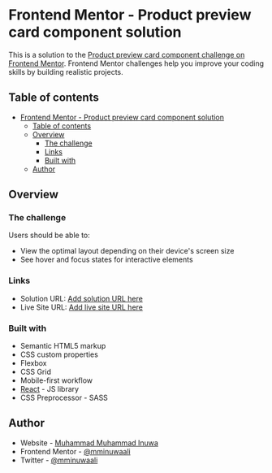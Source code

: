 # Frontend Mentor - Product preview card component solution

This is a solution to the [Product preview card component challenge on Frontend Mentor](https://www.frontendmentor.io/challenges/product-preview-card-component-GO7UmttRfa). Frontend Mentor challenges help you improve your coding skills by building realistic projects.

## Table of contents

- [Frontend Mentor - Product preview card component solution](#frontend-mentor---product-preview-card-component-solution)
  - [Table of contents](#table-of-contents)
  - [Overview](#overview)
    - [The challenge](#the-challenge)
    - [Links](#links)
    - [Built with](#built-with)
  - [Author](#author)

## Overview

### The challenge

Users should be able to:

- View the optimal layout depending on their device's screen size
- See hover and focus states for interactive elements

### Links

- Solution URL: [Add solution URL here](https://github.com/mminuwaali/product-preview.git)
- Live Site URL: [Add live site URL here](https://product-preview-mminuwaali.netlify.app)

### Built with

- Semantic HTML5 markup
- CSS custom properties
- Flexbox
- CSS Grid
- Mobile-first workflow
- [React](https://reactjs.org/) - JS library
- CSS Preprocessor - SASS

## Author

- Website - [Muhammad Muhammad Inuwa](https://github.com/mminuwaali)
- Frontend Mentor - [@mminuwaali](https://www.frontendmentor.io/profile/mminuwaali)
- Twitter - [@mminuwaali](https://www.twitter.com/mminuwaali)
